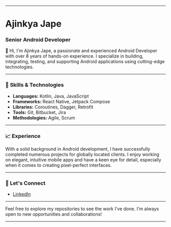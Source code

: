 

<!---
ajinkya-jape/ajinkya-jape is a ✨ special ✨ repository because its `README.md` (this file) appears on your GitHub profile.
You can click the Preview link to take a look at your changes.
--->
<!---
DevAjinkyaJape/DevAjinkyaJape is a ✨ special ✨ repository because its `README.md` (this file) appears on your GitHub profile.
You can click the Preview link to take a look at your changes.
--->

---

# Ajinkya Jape

### Senior Android Developer

👋 Hi, I'm Ajinkya Jape, a passionate and experienced Android Developer with over 8 years of hands-on experience. I specialize in building, integrating, testing, and supporting Android applications using cutting-edge technologies. 

---

### 🔧 **Skills & Technologies**

- **Languages:** Kotlin, Java, JavaScript
- **Frameworks:** React Native, Jetpack Compose
- **Libraries:** Coroutines, Dagger, Retrofit
- **Tools:** Git, Bitbucket, Jira
- **Methodologies:** Agile, Scrum

---

### 📈 **Experience**

With a solid background in Android development, I have successfully completed numerous projects for globally located clients.
I enjoy working on elegant, intuitive mobile apps and have a keen eye for detail, especially when it comes to creating pixel-perfect interfaces.

---

### 🌟 **Let's Connect**

- [LinkedIn](https://www.linkedin.com/in/ajinkya-vh-jape)

---

Feel free to explore my repositories to see the work I've done. I'm always open to new opportunities and collaborations!

---
